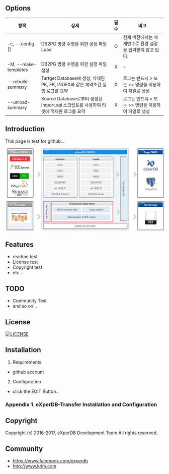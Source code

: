## Options
|항목|상세|필수|비고|
|----------|--------|:----:|----|
|-c, --config [<arg>]|DB2PG 명령 수행을 위한 설정 파일 Load|O|현재 버전에서는 매개변수로 환경 설정을 입력받지 않고 있다.|
|-M, --make-templates|DB2PG 명령 수행을 위한 설정 파일 생성|X|-|
|--rebuild-summary <arg>|Tartget Database에 생성, 삭제된 PK, FK, INDEX와 같은 제약조건 실행 로그를 요약|X|로그는 반드시 > 또는 >> 명령을 이용하여 파일로 생성|
|--unload-summary <arg>|Source Database로부터 생성된 Import.sql 스크립트를 사용하여 타겟에 적재한 로그를 요약|X|로그는 반드시 > 또는 >> 명령을 이용하여 파일로 생성|
  


## Introduction
This page is test for github... 

![](./Images/DB2PG_Architecture.png "eXperDB-Management Dashboard")

## Features
* readme test
* License test
* Copyright test
* etc...


## TODO
* Community Test
* and so on...





## License
[![LICENSE](https://img.shields.io/bugzilla/996038.svg)](https://github.com/experdb/eXperDB-Management/blob/master/LICENSE)


## Installation
1. Requirements
- github account

2. Configuration
- click the EDIT Button..

### Appendix 1. eXperDB-Transfer Installation and Configuration


## Copyright
Copyright (c) 2016-2017, eXperDB Development Team
All rights reserved.


## Community
* https://www.facebook.com/experdb
* http://www.k4m.com







